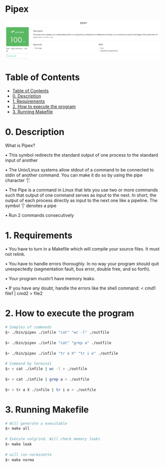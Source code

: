 

# Pipex

<p align="center">
  <a href="">
    <img src="img/PIPEX.png" alt="pipex">
  </a>
</p>

# Table of Contents
- [Table of Contents](#table-of-contents)
- [0. Description](#0-description)
- [1. Requirements](#1-requirements)
- [2. How to execute the program](#2-How-to-execute-the-program)
- [3. Running Makefile](#3-running-makefile)

# 0. Description 

What is Pipex?

• This symbol redirects the standard output of one process to the standard input of another

• The Unix/Linux systems allow stdout of a command to be connected to stdin of another command. You can make it do so by using the pipe character ‘|’.

• The Pipe is a command in Linux that lets you use two or more commands such that output of one command serves as input to the next. In short, the output of each process directly as input to the next one like a pipeline. The symbol ‘|’ denotes a pipe

• Run 2 commands consecutively

# 1. Requirements

• You have to turn in a Makefile which will compile your source files. It must not relink.

• You have to handle errors thoroughly. In no way your program should quit unexpectedly (segmentation fault, bus error, double free, and so forth).

• Your program mustn’t have memory leaks.

• If you have any doubt, handle the errors like the shell command:
< cmd1 file1 | cmd2 > file2


# 2. How to execute the program


```sh
# Samples of commands
$> ./bin/pipex ./infile "cat" "wc -l" ./outfile

$> ./bin/pipex ./infile "cat" "grep a" ./outfile

$> ./bin/pipex ./infile "tr a X" "tr i o" ./outfile

# Command by terminal
$> < cat ./infile | wc -l > ./outfile

$> < cat ./infile | grep a > ./outfile

$> < tr a X ./infile | tr i o > ./outfile

```



# 3. Running Makefile

```sh
# Will generate a executable
$> make all

# Execute valgrind. Will check memory leaks
$> make leak

# will run norminette 
$> make norma

```

